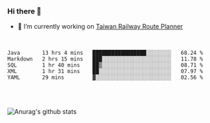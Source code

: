 ### Hi there 👋

- 🔭 I’m currently working on [Taiwan Railway Route Planner](https://github.com/Taiwan-Railway-Route-Planner)

<br/>

<!--START_SECTION:waka-->
```text
Java       13 hrs 4 mins   █████████████████░░░░░░░░   68.24 % 
Markdown   2 hrs 15 mins   ███░░░░░░░░░░░░░░░░░░░░░░   11.78 % 
SQL        1 hr 40 mins    ██▒░░░░░░░░░░░░░░░░░░░░░░   08.71 % 
XML        1 hr 31 mins    ██░░░░░░░░░░░░░░░░░░░░░░░   07.97 % 
YAML       29 mins         ▓░░░░░░░░░░░░░░░░░░░░░░░░   02.56 % 
```
<!--END_SECTION:waka-->

<br/>
<br/>

![Anurag's github stats](https://github-readme-stats.vercel.app/api?username=DepickereSven&show_icons=true&theme=tokyonight)



<!--
**DepickereSven/DepickereSven** is a ✨ _special_ ✨ repository because its `README.md` (this file) appears on your GitHub profile.

Here are some ideas to get you started:

- 🔭 I’m currently working on ...
- 🌱 I’m currently learning ...
- 👯 I’m looking to collaborate on ...
- 🤔 I’m looking for help with ...
- 💬 Ask me about ...
- 📫 How to reach me: ...
- 😄 Pronouns: ...
- ⚡ Fun fact: ...
-->
